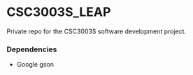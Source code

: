 CSC3003S_LEAP
=============

Private repo for the CSC3003S software development project.

### Dependencies

- Google gson
